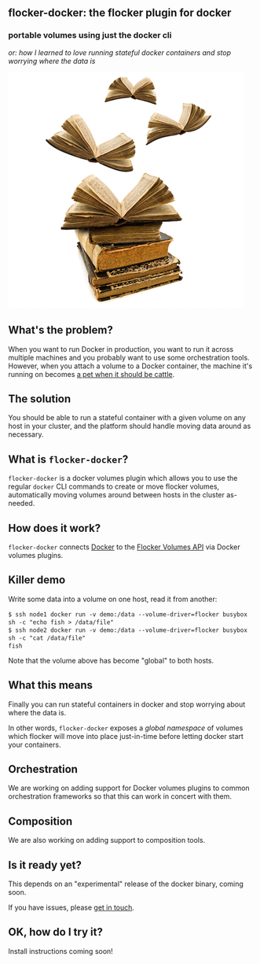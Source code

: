 ## flocker-docker: the flocker plugin for docker
### portable volumes using just the docker cli

*or: how I learned to love running stateful docker containers and stop worrying where the data is*

![flying books to illustrate portable volumes](resources/flying_books.jpg)

## What's the problem?

When you want to run Docker in production, you want to run it across multiple machines and you probably want to use some orchestration tools.
However, when you attach a volume to a Docker container, the machine it's running on becomes [a pet when it should be cattle](http://www.theregister.co.uk/2013/03/18/servers_pets_or_cattle_cern/).

## The solution

You should be able to run a stateful container with a given volume on any host in your cluster, and the platform should handle moving data around as necessary.

## What is `flocker-docker`?

`flocker-docker` is a docker volumes plugin which allows you to use the regular `docker` CLI commands to create or move flocker volumes, automatically moving volumes around between hosts in the cluster as-needed.

## How does it work?

`flocker-docker` connects [Docker](https://docker.com/) to the [Flocker Volumes API](http://doc-dev.clusterhq.com/advanced/api.html) via Docker volumes plugins.

## Killer demo

Write some data into a volume on one host, read it from another:

```
$ ssh node1 docker run -v demo:/data --volume-driver=flocker busybox sh -c "echo fish > /data/file"
$ ssh node2 docker run -v demo:/data --volume-driver=flocker busybox sh -c "cat /data/file"
fish
```

Note that the volume above has become "global" to both hosts.

## What this means

Finally you can run stateful containers in docker and stop worrying about where the data is.

In other words, `flocker-docker` exposes a *global namespace* of volumes which flocker will move into place just-in-time before letting docker start your containers.

## Orchestration

We are working on adding support for Docker volumes plugins to common orchestration frameworks so that this can work in concert with them.

## Composition

We are also working on adding support to composition tools.

## Is it ready yet?

This depends on an "experimental" release of the docker binary, coming soon.

If you have issues, please [get in touch](https://github.com/ClusterHQ/flocker-docker/issues/new).

## OK, how do I try it?

Install instructions coming soon!
